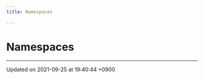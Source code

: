```yaml
---
title: Namespaces

---
```


# Namespaces







-------------------------------

Updated on 2021-09-25 at 19:40:44 +0900
